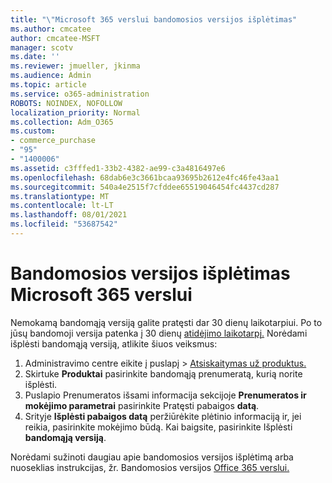 ```yaml
---
title: "\"Microsoft 365 verslui bandomosios versijos išplėtimas"
ms.author: cmcatee
author: cmcatee-MSFT
manager: scotv
ms.date: ''
ms.reviewer: jmueller, jkinma
ms.audience: Admin
ms.topic: article
ms.service: o365-administration
ROBOTS: NOINDEX, NOFOLLOW
localization_priority: Normal
ms.collection: Adm_O365
ms.custom:
- commerce_purchase
- "95"
- "1400006"
ms.assetid: c3fffed1-33b2-4382-ae99-c3a4816497e6
ms.openlocfilehash: 68dab6e3c3661bcaa93695b2612e4fc46fe43aa1
ms.sourcegitcommit: 540a4e2515f7cfddee65519046454fc4437cd287
ms.translationtype: MT
ms.contentlocale: lt-LT
ms.lasthandoff: 08/01/2021
ms.locfileid: "53687542"
---
```

# <a name="extend-your-trial-for-microsoft-365-for-business"></a>Bandomosios versijos išplėtimas Microsoft 365 verslui

Nemokamą bandomąją versiją galite pratęsti dar 30 dienų laikotarpiui. Po to jūsų bandomoji versija patenka į 30 dienų [atidėjimo laikotarpį.](/alchemyinsights/grace-period-for-microsoft-365-free-trial) Norėdami išplėsti bandomąją versiją, atlikite šiuos veiksmus:
  
1. Administravimo centre eikite į  puslapį \> [Atsiskaitymas už produktus.](https://go.microsoft.com/fwlink/p/?linkid=842054)
2. Skirtuke **Produktai** pasirinkite bandomąją prenumeratą, kurią norite išplėsti.
3. Puslapio Prenumeratos išsami informacija sekcijoje **Prenumeratos ir mokėjimo parametrai** pasirinkite Pratęsti pabaigos **datą**.
4. Srityje **Išplėsti pabaigos datą** peržiūrėkite plėtinio informaciją ir, jei reikia, pasirinkite mokėjimo būdą. Kai baigsite, pasirinkite Išplėsti **bandomąją versiją**.

Norėdami sužinoti daugiau apie bandomosios versijos išplėtimą arba nuoseklias instrukcijas, žr. Bandomosios versijos [Office 365 verslui.](/microsoft-365/commerce/extend-your-trial)
